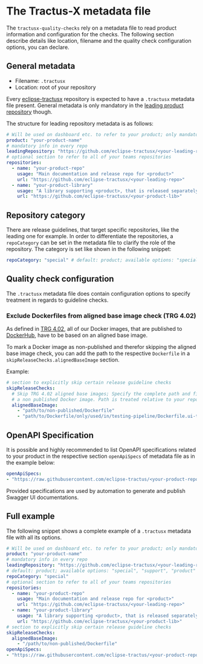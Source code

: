 # The Tractus-X metadata file

The `tractusx-quality-checks` rely on a metadata file to read product information and configuration for the checks.
The following section describe details like location, filename and the quality check configuration options, you can declare.

## General metadata

- Filename: `.tractusx`
- Location: root of your repository

Every [eclipse-tractusx](https://github.com/eclipse-tractusx/) repository is expected to have a `.tractusx` metadata file
present. General metadata is only mandatory in the [leading product repository](https://eclipse-tractusx.github.io/docs/release/trg-2/trg-2-4) though.

The structure for leading repository metadata is as follows:

```yaml
# Will be used on dashboard etc. to refer to your product; only mandatory in the leading repo
product: "your-product-name"
# mandatory info in every repo
leadingRepository: "https://github.com/eclipse-tractusx/<your-leading-repo>"
# optional section to refer to all of your teams repositories
repositories:
  - name: "your-product-repo"
    usage: "Main documentation and release repo for <product>"
    url: "https://github.com/eclipse-tractusx/<your-leading-repo>"
  - name: "your-product-library"
    usage: "A library supporting <product>, that is released separately"
    url: "https://github.com/eclipse-tractusx/<your-product-lib>"
```

## Repository category

There are release guidelines, that target specific repositories, like the leading one for example.
In order to differentiate the repositories, a `repoCategory` can be set in the metadata file to clarify the role of the repository.
The category is set like shown in the following snippet:

```yaml
repoCategory: "special" # default: product; available options: "special", "support", "product" 
```

## Quality check configuration

The `.tractusx` metadata file does contain configuration options to specify treatment in regards to guideline checks.

### Exclude Dockerfiles from aligned base image check (TRG 4.02)

As defined in [TRG 4.02](https://eclipse-tractusx.github.io/docs/release/trg-4/trg-4-02), all of our Docker images, that
are published to [DockerHub](https://hub.docker.com/u/tractusx/), have to be based on an aligned base image.

To mark a Docker image as non-published and therefor skipping the aligned base image check, you can add the path to the
respective `Dockerfile` in a `skipReleaseChecks.alignedBaseImage` section.

Example:

```yaml
# section to explicitly skip certain release guideline checks
skipReleaseChecks:
  # Skip TRG 4.02 aligned base images; Specify the complete path and filename to the dockerfile that is used to build
  # a non published Docker image. Path is treated relative to your repository root.
  alignedBaseImage:
    - "path/to/non-published/Dockerfile"
    - "path/to/Dockerfile/only/used/in/testing-pipeline/Dockerfile.ui-tests"
```

## OpenAPI Specification

It is possible and highly recommended to list OpenAPI specifications related to your product in the respective section `openApiSpecs` of metadata file as in the example below:

```yaml
openApiSpecs:
- "https://raw.githubusercontent.com/eclipse-tractus/<your-product-repo>/product_version_openapi.yaml"
```

Provided specifications are used by automation to generate and publish Swagger UI documentations.

## Full example

The following snippet shows a complete example of a `.tractusx` metadata file with all its options.

```yaml
# Will be used on dashboard etc. to refer to your product; only mandatory in the leading repo
product: "your-product-name"
# mandatory info in every repo
leadingRepository: "https://github.com/eclipse-tractusx/<your-leading-repo>"
# default: product; available options: "special", "support", "product"
repoCategory: "special"
# optional section to refer to all of your teams repositories
repositories:
  - name: "your-product-repo"
    usage: "Main documentation and release repo for <product>"
    url: "https://github.com/eclipse-tractusx/<your-leading-repo>"
  - name: "your-product-library"
    usage: "A library supporting <product>, that is released separately"
    url: "https://github.com/eclipse-tractusx/<your-product-lib>"
# section to explicitly skip certain release guideline checks
skipReleaseChecks:
  alignedBaseImage:
    - "/path/to/non-published/Dockerfile"
openApiSpecs:
- "https://raw.githubusercontent.com/eclipse-tractus/<your-product-repo>/product_version_openapi.yaml"

```
